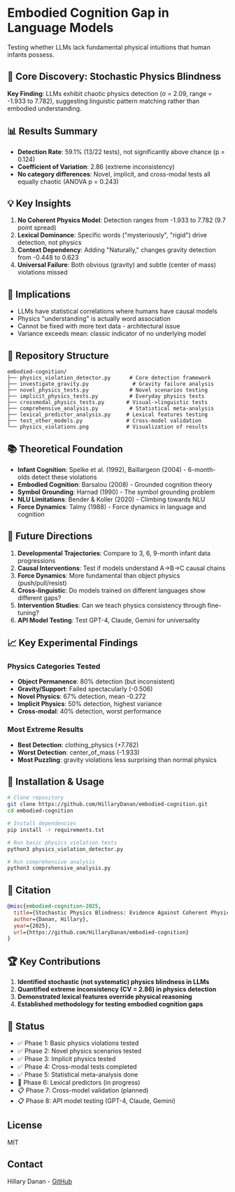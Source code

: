 # Embodied Cognition Gap in Language Models

Testing whether LLMs lack fundamental physical intuitions that human infants possess.

## 🔬 Core Discovery: Stochastic Physics Blindness

**Key Finding**: LLMs exhibit chaotic physics detection (σ = 2.09, range = -1.933 to 7.782), suggesting linguistic pattern matching rather than embodied understanding.

## 📊 Results Summary

- **Detection Rate**: 59.1% (13/22 tests), not significantly above chance (p = 0.124)
- **Coefficient of Variation**: 2.86 (extreme inconsistency)
- **No category differences**: Novel, implicit, and cross-modal tests all equally chaotic (ANOVA p = 0.243)

## 💡 Key Insights

1. **No Coherent Physics Model**: Detection ranges from -1.933 to 7.782 (9.7 point spread)
2. **Lexical Dominance**: Specific words ("mysteriously", "rigid") drive detection, not physics
3. **Context Dependency**: Adding "Naturally," changes gravity detection from -0.448 to 0.623
4. **Universal Failure**: Both obvious (gravity) and subtle (center of mass) violations missed

## 🎯 Implications

- LLMs have statistical correlations where humans have causal models
- Physics "understanding" is actually word association
- Cannot be fixed with more text data - architectural issue
- Variance exceeds mean: classic indicator of no underlying model

## 📁 Repository Structure

```
embodied-cognition/
├── physics_violation_detector.py      # Core detection framework
├── investigate_gravity.py              # Gravity failure analysis
├── novel_physics_tests.py             # Novel scenarios testing
├── implicit_physics_tests.py          # Everyday physics tests
├── crossmodal_physics_tests.py       # Visual->linguistic tests
├── comprehensive_analysis.py          # Statistical meta-analysis
├── lexical_predictor_analysis.py     # Lexical features testing
├── test_other_models.py              # Cross-model validation
└── physics_violations.png            # Visualization of results
```

## 📚 Theoretical Foundation

- **Infant Cognition**: Spelke et al. (1992), Baillargeon (2004) - 6-month-olds detect these violations
- **Embodied Cognition**: Barsalou (2008) - Grounded cognition theory
- **Symbol Grounding**: Harnad (1990) - The symbol grounding problem
- **NLU Limitations**: Bender & Koller (2020) - Climbing towards NLU
- **Force Dynamics**: Talmy (1988) - Force dynamics in language and cognition

## 🚀 Future Directions

1. **Developmental Trajectories**: Compare to 3, 6, 9-month infant data progressions
2. **Causal Interventions**: Test if models understand A→B→C causal chains
3. **Force Dynamics**: More fundamental than object physics (push/pull/resist)
4. **Cross-linguistic**: Do models trained on different languages show different gaps?
5. **Intervention Studies**: Can we teach physics consistency through fine-tuning?
6. **API Model Testing**: Test GPT-4, Claude, Gemini for universality

## 📈 Key Experimental Findings

### Physics Categories Tested
- **Object Permanence**: 80% detection (but inconsistent)
- **Gravity/Support**: Failed spectacularly (-0.506)
- **Novel Physics**: 67% detection, mean -0.272
- **Implicit Physics**: 50% detection, highest variance
- **Cross-modal**: 40% detection, worst performance

### Most Extreme Results
- **Best Detection**: clothing_physics (+7.782)
- **Worst Detection**: center_of_mass (-1.933)
- **Most Puzzling**: gravity violations less surprising than normal physics

## 🔧 Installation & Usage

```bash
# Clone repository
git clone https://github.com/HillaryDanan/embodied-cognition.git
cd embodied-cognition

# Install dependencies
pip install -r requirements.txt

# Run basic physics violation tests
python3 physics_violation_detector.py

# Run comprehensive analysis
python3 comprehensive_analysis.py
```

## 📖 Citation

```bibtex
@misc{embodied-cognition-2025,
  title={Stochastic Physics Blindness: Evidence Against Coherent Physical Reasoning in Language Models},
  author={Danan, Hillary},
  year={2025},
  url={https://github.com/HillaryDanan/embodied-cognition}
}
```

## 🏆 Key Contributions

1. **Identified stochastic (not systematic) physics blindness in LLMs**
2. **Quantified extreme inconsistency (CV = 2.86) in physics detection**
3. **Demonstrated lexical features override physical reasoning**
4. **Established methodology for testing embodied cognition gaps**

## 📝 Status

- ✅ Phase 1: Basic physics violations tested
- ✅ Phase 2: Novel physics scenarios tested  
- ✅ Phase 3: Implicit physics tested
- ✅ Phase 4: Cross-modal tests completed
- ✅ Phase 5: Statistical meta-analysis done
- 🔬 Phase 6: Lexical predictors (in progress)
- 📋 Phase 7: Cross-model validation (planned)
- 📋 Phase 8: API model testing (GPT-4, Claude, Gemini)

## License

MIT

## Contact

Hillary Danan - [GitHub](https://github.com/HillaryDanan)
